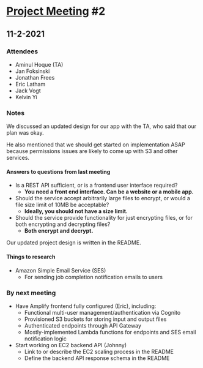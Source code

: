 # [Project Meeting](https://uab.instructure.com/groups/317985/pages/project-meeting-info) #2

## 11-2-2021

### Attendees

- Aminul Hoque (TA)
- Jan Foksinski
- Jonathan Frees
- Eric Latham
- Jack Vogt
- Kelvin Yi

### Notes

We discussed an updated design for our app with the TA, who said that our plan was okay.

He also mentioned that we should get started on implementation ASAP because permissions issues are likely to come up with S3 and other services.

#### Answers to questions from last meeting

- Is a REST API sufficient, or is a frontend user interface required?
  - **You need a front end interface. Can be a website or a mobile app.**
- Should the service accept arbitrarily large files to encrypt, or would a file size limit of 10MB be acceptable?
  - **Ideally, you should not have a size limit.**
- Should the service provide functionality for just encrypting files, or for both encrypting and decrypting files?
  - **Both encrypt and decrypt.**

Our updated project design is written in the README.

#### Things to research

- Amazon Simple Email Service (SES)
  - For sending job completion notification emails to users

### By next meeting

- Have Amplify frontend fully configured (Eric), including:
  - Functional multi-user management/authentication via Cognito
  - Provisioned S3 buckets for storing input and output files
  - Authenticated endpoints through API Gateway
  - Mostly-implemented Lambda functions for endpoints and SES email notification logic
- Start working on EC2 backend API (Johnny)
  - Link to or describe the EC2 scaling process in the README
  - Define the backend API response schema in the README
